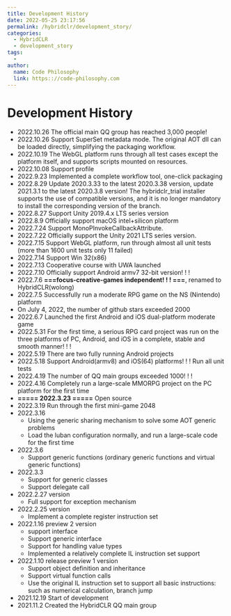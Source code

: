 ```yaml
---
title: Development History
date: 2022-05-25 23:17:56
permalink: /hybridclr/development_story/
categories:
  - HybridCLR
  - development_story
tags:
  - 
author: 
  name: Code Philosophy
  link: https:://code-philosophy.com
---
```


# Development History

- 2022.10.26 The official main QQ group has reached 3,000 people!
- 2022.10.26 Support SuperSet metadata mode. The original AOT dll can be loaded directly, simplifying the packaging workflow.
- 2022.10.19 The WebGL platform runs through all test cases except the platform itself, and supports scripts mounted on resources.
- 2022.10.08 Support profile
- 2022.9.23 Implemented a complete workflow tool, one-click packaging
- 2022.8.29 Update 2020.3.33 to the latest 2020.3.38 version, update 2021.3.1 to the latest 2020.3.8 version! The hybridclr_trial installer supports the use of compatible versions, and it is no longer mandatory to install the corresponding version of the branch.
- 2022.8.27 Support Unity 2019.4.x LTS series version
- 2022.8.9 Officially support macOS intel+silicon platform
- 2022.7.24 Support MonoPInvokeCallbackAttribute.
- 2022.7.22 Officially support the Unity 2021 LTS series version.
- 2022.7.15 Support WebGL platform, run through almost all unit tests (more than 1600 unit tests only 11 failed)
- 2022.7.14 Support Win 32(x86)
- 2022.7.13 Cooperative course with UWA launched
- 2022.7.10 Officially support Android armv7 32-bit version! ! !
- 2022.7.6 **===focus-creative-games independent! ! ! ===**, renamed to HybridCLR(wolong)
- 2022.7.5 Successfully run a moderate RPG game on the NS (Nintendo) platform
- On July 4, 2022, the number of github stars exceeded 2000
- 2022.6.7 Launched the first Android and iOS dual-platform moderate game
- 2022.5.31 For the first time, a serious RPG card project was run on the three platforms of PC, Android, and iOS in a complete, stable and smooth manner! ! !
- 2022.5.19 There are two fully running Android projects
- 2022.5.18 Support Android(armv8) and iOS(64) platforms! ! ! Run all unit tests
- 2022.4.19 The number of QQ main groups exceeded 1000! ! !
- 2022.4.16 Completely run a large-scale MMORPG project on the PC platform for the first time
- **===== 2022.3.23 =====** Open source
- 2022.3.19 Run through the first mini-game 2048
- 2022.3.16
   - Using the generic sharing mechanism to solve some AOT generic problems
   - Load the luban configuration normally, and run a large-scale code for the first time
- 2022.3.6
   - Support generic functions (ordinary generic functions and virtual generic functions)
- 2022.3.3
   - Support for generic classes
   - Support delegate call
- 2022.2.27 version
   - Full support for exception mechanism
- 2022.2.25 version
   - Implement a complete register instruction set
- 2022.1.16 preview 2 version
   - support interface
   - Support generic interface
   - Support for handling value types
   - Implemented a relatively complete IL instruction set support
- 2022.1.10 release preview 1 version
   - Support object definition and inheritance
   - Support virtual function calls
   - Use the original IL instruction set to support all basic instructions: such as numerical calculation, branch jump
- 2021.12.19 Start of development
- 2021.11.2 Created the HybridCLR QQ main group




